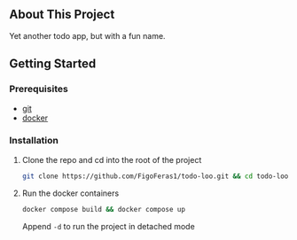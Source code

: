 ## About This Project

Yet another todo app, but with a fun name.

## Getting Started

### Prerequisites

- [git](https://git-scm.com/)
- [docker](https://www.docker.com/)

### Installation

1. Clone the repo and cd into the root of the project

   ```sh
   git clone https://github.com/FigoFeras1/todo-loo.git && cd todo-loo
   ```

2. Run the docker containers

   ```sh
   docker compose build && docker compose up
   ```

   Append `-d` to run the project in detached mode


